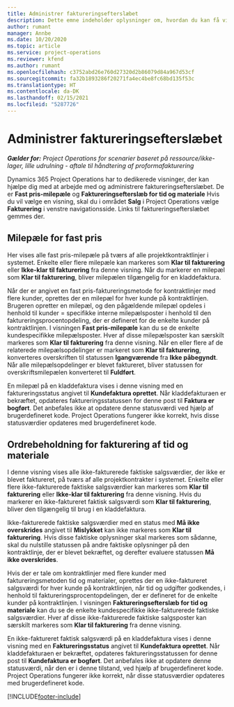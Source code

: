 ```yaml
---
title: Administrer faktureringsefterslæbet
description: Dette emne indeholder oplysninger om, hvordan du kan få vist og arbejde med faktureringsefterslæbet i Project Operations.
author: rumant
manager: Annbe
ms.date: 10/20/2020
ms.topic: article
ms.service: project-operations
ms.reviewer: kfend
ms.author: rumant
ms.openlocfilehash: c3752abd26e760d27320d2b86079d84a967d53cf
ms.sourcegitcommit: fa32b1893286f20271fa4ec4be8fc68bd135f53c
ms.translationtype: HT
ms.contentlocale: da-DK
ms.lasthandoff: 02/15/2021
ms.locfileid: "5287726"
---
```

# <a name="manage-the-billing-backlog"></a>Administrer faktureringsefterslæbet

_**Gælder for:** Project Operations for scenarier baseret på ressource/ikke-lager, lille udrulning - aftale til håndtering af proformafakturering_

Dynamics 365 Project Operations har to dedikerede visninger, der kan hjælpe dig med at arbejde med og administrere faktureringsefterslæbet. De er **Fast pris-milepæle** og **Faktureringsefterslæb for tid og materiale** Hvis du vil vælge en visning, skal du i området **Salg** i Project Operations vælge **Fakturering** i venstre navigationsside. Links til faktureringsefterslæbet gemmes der.

## <a name="fixed-price-milestones"></a>Milepæle for fast pris

Her vises alle fast pris-milepæle på tværs af alle projektkontraktlinjer i systemet. Enkelte eller flere milepæle kan markeres som **Klar til fakturering** eller **Ikke-klar til fakturering** fra denne visning. Når du markerer en milepæl som **Klar til fakturering**, bliver milepælen tilgængelig for en kladdefaktura.

Når der er angivet en fast pris-faktureringsmetode for kontraktlinjer med flere kunder, oprettes der en milepæl for hver kunde på kontraktlinjen. Brugeren opretter en milepæl, og den pågældende milepæl opdeles i henhold til kunder = specifikke interne milepælsposter i henhold til den faktureringsprocentopdeling, der er defineret for de enkelte kunder på kontraktlinjen. I visningen **Fast pris-milepæle** kan du se de enkelte kundespecifikke milepælsposter. Hver af disse milepælsposter kan særskilt markeres som **Klar til fakturering** fra denne visning. Når en eller flere af de relaterede milepælsopdelinger er markeret som **Klar til fakturering**, konverteres overskriften til statussen **Igangværende** fra **Ikke påbegyndt**. Når alle milepælsopdelinger er blevet faktureret, bliver statussen for overskriftsmilepælen konverteret til **Fuldført**.

En milepæl på en kladdefaktura vises i denne visning med en faktureringsstatus angivet til **Kundefaktura oprettet**. Når kladdefakturaen er bekræftet, opdateres faktureringsstatussen for denne post til **Faktura er bogført**. Det anbefales ikke at opdatere denne statusværdi ved hjælp af brugerdefineret kode. Project Operations fungerer ikke korrekt, hvis disse statusværdier opdateres med brugerdefineret kode.

## <a name="time-and-material-billing-backlog"></a>Ordrebeholdning for fakturering af tid og materiale

I denne visning vises alle ikke-fakturerede faktiske salgsværdier, der ikke er blevet faktureret, på tværs af alle projektkontrakter i systemet. Enkelte eller flere ikke-fakturerede faktiske salgsværdier kan markeres som **Klar til fakturering** eller **Ikke-klar til fakturering** fra denne visning. Hvis du markerer en ikke-faktureret faktisk salgsværdi som **Klar til fakturering**, bliver den tilgængelig til brug i en kladdefaktura.

Ikke-fakturerede faktiske salgsværdier med en status med **Må ikke overskrides** angivet til **Mislykket** kan ikke markeres som **Klar til fakturering**. Hvis disse faktiske oplysninger skal markeres som sådanne, skal du nulstille statussen på andre faktiske oplysninger på den kontraktlinje, der er blevet bekræftet, og derefter evaluere statussen **Må ikke overskrides**.

Hvis der er tale om kontraktlinjer med flere kunder med faktureringsmetoden tid og materialer, oprettes der en ikke-faktureret salgsværdi for hver kunde på kontraktlinjen, når tid og udgifter godkendes, i henhold til faktureringsprocentopdelingen, der er defineret for de enkelte kunder på kontraktlinjen. I visningen **Faktureringsefterslæb for tid og materiale** kan du se de enkelte kundespecifikke ikke-fakturerede faktiske salgsværdier. Hver af disse ikke-fakturerede faktiske salgsposter kan særskilt markeres som **Klar til fakturering** fra denne visning.

En ikke-faktureret faktisk salgsværdi på en kladdefaktura vises i denne visning med en **Faktureringsstatus** angivet til **Kundefaktura oprettet**. Når kladdefakturaen er bekræftet, opdateres faktureringsstatussen for denne post til **Kundefaktura er bogført**. Det anbefales ikke at opdatere denne statusværdi, når den er i denne tilstand, ved hjælp af brugerdefineret kode. Project Operations fungerer ikke korrekt, når disse statusværdier opdateres med brugerdefineret kode.


[!INCLUDE[footer-include](../includes/footer-banner.md)]